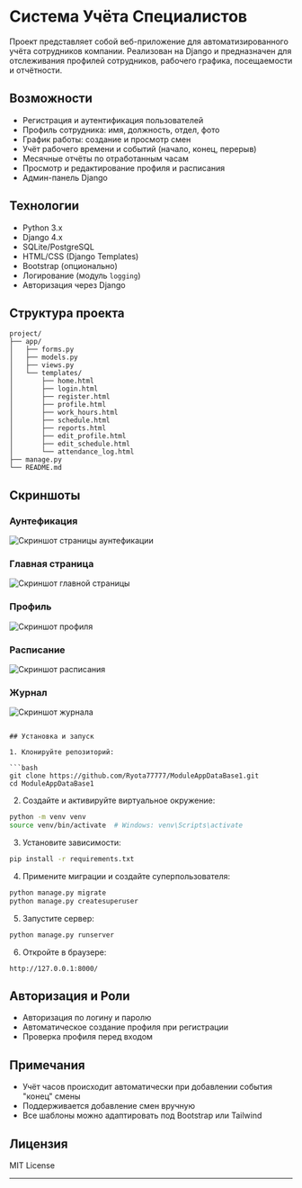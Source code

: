 # Система Учёта Специалистов

Проект представляет собой веб-приложение для автоматизированного учёта сотрудников компании. Реализован на Django и предназначен для отслеживания профилей сотрудников, рабочего графика, посещаемости и отчётности.

## Возможности

- Регистрация и аутентификация пользователей
- Профиль сотрудника: имя, должность, отдел, фото
- График работы: создание и просмотр смен
- Учёт рабочего времени и событий (начало, конец, перерыв)
- Месячные отчёты по отработанным часам
- Просмотр и редактирование профиля и расписания
- Админ-панель Django

## Технологии

- Python 3.x
- Django 4.x
- SQLite/PostgreSQL
- HTML/CSS (Django Templates)
- Bootstrap (опционально)
- Логирование (модуль `logging`)
- Авторизация через Django

## Структура проекта

```
project/
├── app/
│   ├── forms.py
│   ├── models.py
│   ├── views.py     
│   └── templates/
│       ├── home.html
│       ├── login.html
│       ├── register.html
│       ├── profile.html
│       ├── work_hours.html
│       ├── schedule.html
│       ├── reports.html
│       ├── edit_profile.html
│       ├── edit_schedule.html
│       └── attendance_log.html
├── manage.py
└── README.md
```

## Скриншоты

### Аунтефикация
![Скриншот страницы аунтефикации](https://github.com/Ryota77777/ModuleAppDataBase1/blob/main/templates/auth.png?raw=true)

### Главная страница
![Скриншот главной страницы](https://github.com/Ryota77777/ModuleAppDataBase1/blob/main/templates/mainy.png?raw=true)

### Профиль
![Скриншот профиля](https://github.com/Ryota77777/ModuleAppDataBase1/blob/main/templates/profile.png?raw=true)

### Расписание
![Скриншот расписания](https://github.com/Ryota77777/ModuleAppDataBase1/blob/main/templates/schedule.png?raw=true)

### Журнал
![Скриншот журнала](https://github.com/Ryota77777/ModuleAppDataBase1/blob/main/templates/journal.png?raw=true)

```

## Установка и запуск

1. Клонируйте репозиторий:

```bash
git clone https://github.com/Ryota77777/ModuleAppDataBase1.git
cd ModuleAppDataBase1
```

2. Создайте и активируйте виртуальное окружение:

```bash
python -m venv venv
source venv/bin/activate  # Windows: venv\Scripts\activate
```

3. Установите зависимости:

```bash
pip install -r requirements.txt
```

4. Примените миграции и создайте суперпользователя:

```bash
python manage.py migrate
python manage.py createsuperuser
```

5. Запустите сервер:

```bash
python manage.py runserver
```

6. Откройте в браузере:

```
http://127.0.0.1:8000/
```

## Авторизация и Роли

- Авторизация по логину и паролю
- Автоматическое создание профиля при регистрации
- Проверка профиля перед входом

## Примечания

- Учёт часов происходит автоматически при добавлении события "конец" смены
- Поддерживается добавление смен вручную
- Все шаблоны можно адаптировать под Bootstrap или Tailwind

## Лицензия

MIT License

---
